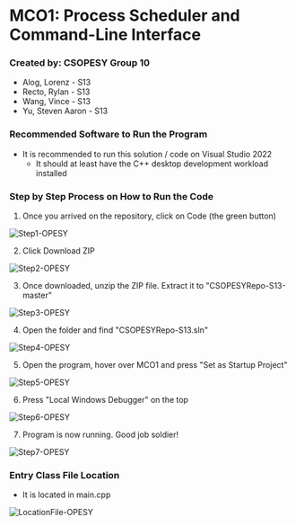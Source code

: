 # MCO1: Process Scheduler and Command-Line Interface
### Created by: CSOPESY Group 10
- Alog, Lorenz - S13
- Recto, Rylan - S13
- Wang, Vince - S13
- Yu, Steven Aaron - S13

### Recommended Software to Run the Program
- It is recommended to run this solution / code on Visual Studio 2022
  - It should at least have the C++ desktop development workload installed 

### Step by Step Process on How to Run the Code
1. Once you arrived on the repository, click on Code (the green button)

![Step1-OPESY](https://github.com/user-attachments/assets/ff463a12-19db-4ad0-bb7e-f6c5344e5497)
  
2. Click Download ZIP

![Step2-OPESY](https://github.com/user-attachments/assets/5d2f7dac-c303-4e20-98c6-e0fc13b4d1ec)

3. Once downloaded, unzip the ZIP file. Extract it to "CSOPESYRepo-S13-master"

![Step3-OPESY](https://github.com/user-attachments/assets/e1497455-e808-4a14-b868-ec7e97e46204)

4. Open the folder and find "CSOPESYRepo-S13.sln"

![Step4-OPESY](https://github.com/user-attachments/assets/2f229ddb-df20-4619-b9ad-2718a8651caf)

5. Open the program, hover over MCO1 and press "Set as Startup Project"

![Step5-OPESY](https://github.com/user-attachments/assets/161d16fe-3738-45ca-a3de-6f3796ac31cd)

6. Press "Local Windows Debugger" on the top

![Step6-OPESY](https://github.com/user-attachments/assets/bcd1ec1d-e551-405e-9446-c9d670a7a555)

7. Program is now running. Good job soldier!

![Step7-OPESY](https://github.com/user-attachments/assets/bec3cb31-0e14-4fef-9572-d97400bcfee2)


### Entry Class File Location
- It is located in main.cpp

![LocationFile-OPESY](https://github.com/user-attachments/assets/33190612-4ccd-4100-a9ed-cf4a52d0bbf3)






